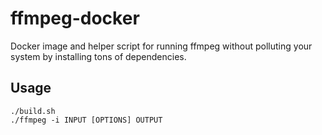 # ffmpeg-docker

Docker image and helper script for running ffmpeg without polluting your system
by installing tons of dependencies.

## Usage

```shell
./build.sh
./ffmpeg -i INPUT [OPTIONS] OUTPUT
```
